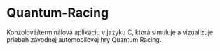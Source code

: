 # Quantum-Racing
Konzolová/terminálová aplikáciu v jazyku C, ktorá simuluje a vizualizuje priebeh závodnej automobilovej hry Quantum Racing.
